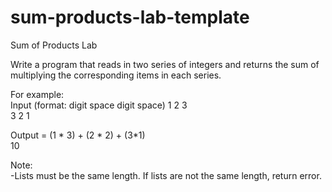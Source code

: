 # sum-products-lab-template
Sum of Products Lab  

Write a program that reads in two series of integers and returns the sum of multiplying the corresponding items in each series.  

For example:  
Input (format: digit space digit space)
1 2 3  
3 2 1  

Output = (1 * 3) + (2 * 2) + (3*1)  
10  

Note:  
-Lists must be the same length. If lists are not the same length, return error.
